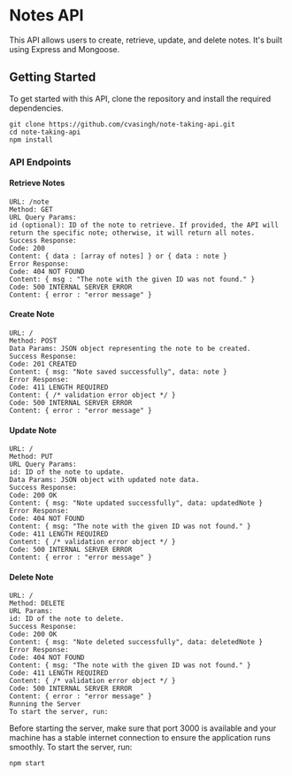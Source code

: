 
# Notes API
This API allows users to create, retrieve, update, and delete notes. It's built using Express and Mongoose.

## Getting Started
To get started with this API, clone the repository and install the required dependencies.

```node
git clone https://github.com/cvasingh/note-taking-api.git
cd note-taking-api
npm install
```

### API Endpoints
#### Retrieve Notes
```node
URL: /note
Method: GET
URL Query Params:
id (optional): ID of the note to retrieve. If provided, the API will return the specific note; otherwise, it will return all notes.
Success Response:
Code: 200
Content: { data : [array of notes] } or { data : note }
Error Response:
Code: 404 NOT FOUND
Content: { msg : "The note with the given ID was not found." }
Code: 500 INTERNAL SERVER ERROR
Content: { error : "error message" }
```

#### Create Note
```node
URL: /
Method: POST
Data Params: JSON object representing the note to be created.
Success Response:
Code: 201 CREATED
Content: { msg: "Note saved successfully", data: note }
Error Response:
Code: 411 LENGTH REQUIRED
Content: { /* validation error object */ }
Code: 500 INTERNAL SERVER ERROR
Content: { error : "error message" }
```

#### Update Note
```node
URL: /
Method: PUT
URL Query Params:
id: ID of the note to update.
Data Params: JSON object with updated note data.
Success Response:
Code: 200 OK
Content: { msg: "Note updated successfully", data: updatedNote }
Error Response:
Code: 404 NOT FOUND
Content: { msg: "The note with the given ID was not found." }
Code: 411 LENGTH REQUIRED
Content: { /* validation error object */ }
Code: 500 INTERNAL SERVER ERROR
Content: { error : "error message" }
```

#### Delete Note
```node
URL: /
Method: DELETE
URL Params:
id: ID of the note to delete.
Success Response:
Code: 200 OK
Content: { msg: "Note deleted successfully", data: deletedNote }
Error Response:
Code: 404 NOT FOUND
Content: { msg: "The note with the given ID was not found." }
Code: 411 LENGTH REQUIRED
Content: { /* validation error object */ }
Code: 500 INTERNAL SERVER ERROR
Content: { error : "error message" }
Running the Server
To start the server, run:
```

Before starting the server, make sure that port 3000 is available and your machine has a stable internet connection to ensure the application runs smoothly. To start the server, run:
```node
npm start
```